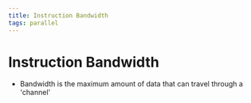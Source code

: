 ```yaml
---
title: Instruction Bandwidth
tags: parallel 
---
```


# Instruction Bandwidth
- Bandwidth is the maximum amount of data that can travel through a 'channel'
























































